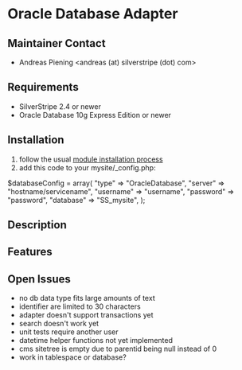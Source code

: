 # Oracle Database Adapter

## Maintainer Contact
 * Andreas Piening <andreas (at) silverstripe (dot) com>

## Requirements
 * SilverStripe 2.4 or newer
 * Oracle Database 10g Express Edition or newer

## Installation
 1. follow the usual [module installation process](http://doc.silverstripe.org/modules#installation)
 2. add this code to your mysite/_config.php:

$databaseConfig = array(
	"type" => "OracleDatabase",
	"server" => "hostname/servicename",
	"username" => "username",
	"password" => "password",
	"database" => "SS_mysite",
);


## Description

## Features

## Open Issues

 * no db data type fits large amounts of text
 * identifier are limited to 30 characters
 * adapter doesn't support transactions yet
 * search doesn't work yet
 * unit tests require another user
 * datetime helper functions not yet implemented
 * cms sitetree is empty due to parentid being null instead of 0
 * work in tablespace or database?